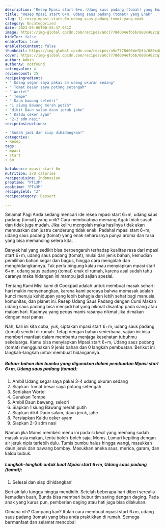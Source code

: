 ```yaml
---
description: "Resep Mpasi start 6+m, Udang saus padang (tomat) yang Enak"
title: "Resep Mpasi start 6+m, Udang saus padang (tomat) yang Enak"
slug: 11-resep-mpasi-start-6m-udang-saus-padang-tomat-yang-enak
category: Uncategorized
date: 2023-05-06T00:58:37.931Z
image: https://img-global.cpcdn.com/recipes/a0c7778d004efb5b/680x482cq70/mpasi-start-6m-udang-saus-padang-tomat-foto-resep-utama.jpg
hideToc: false
enableToc: true
enableTocContent: false
thumbnail: https://img-global.cpcdn.com/recipes/a0c7778d004efb5b/680x482cq70/mpasi-start-6m-udang-saus-padang-tomat-foto-resep-utama.jpg
cover: https://img-global.cpcdn.com/recipes/a0c7778d004efb5b/680x482cq70/mpasi-start-6m-udang-saus-padang-tomat-foto-resep-utama.jpg
author: Admin
authorAv: notfound
ratingvalue: 4
reviewcount: 25
recipeingredient:
- " Udang segar saya pakai 34 udang ukuran sedang"
- " Tomat besar saya potong setengah"
- " Wortel"
- " Tempe"
- " Daun bawang seledri"
- "1 siung Bawang merah putih"
- "dikit Daun salam daun jeruk jahe"
- " Kaldu ceker ayam"
- "2-3 sdm nasi"
recipeinstructions:

- "Sudah jadi dan siap dihidangkan!"
categories:
- Resep
tags:
- mpasi
- start
- 6m

katakunci: mpasi start 6m 
nutrition: 270 calories
recipecuisine: Indonesian
preptime: "PT13M"
cooktime: "PT43M"
recipeyield: "2"
recipecategory: Dessert

---
```



Selamat Pagi Anda sedang mencari ide resep mpasi start 6+m, udang saus padang (tomat) yang unik? Cara membuatnya memang Agak tidak susah dan tidak juga mudah. Jika keliru mengolah maka hasilnya tidak akan memuaskan dan justru cenderung tidak enak. Padahal mpasi start 6+m, udang saus padang (tomat) yang enak seharusnya punya aroma dan rasa yang bisa memancing selera kita.


Banyak hal yang sedikit bisa berpengaruh terhadap kualitas rasa dari mpasi start 6+m, udang saus padang (tomat), mulai dari jenis bahan, kemudian pemilihan bahan segar dan bagus, hingga cara mengolah dan menghidangkannya. Tak perlu bingung kalau mau menyiapkan mpasi start 6+m, udang saus padang (tomat) enak di rumah, karena asal sudah tahu caranya maka hidangan ini mampu jadi sajian spesial.

Tentang Kami Misi kami di Cookpad adalah untuk membuat masak sehari-hari makin menyenangkan, karena kami percaya bahwa memasak adalah kunci menuju kehidupan yang lebih bahagia dan lebih sehat bagi manusia, komunitas, dan planet ini. Resep Udang Saus Padang dengan Cumi Makan udang saus padang bisa menjadi hal yang nikmat disantap pada siang atau malam hari. Kuahnya yang pedas manis rasanya nikmat jika dimakan dengan nasi panas.


Nah, kali ini kita coba, yuk, ciptakan mpasi start 6+m, udang saus padang (tomat) sendiri di rumah. Tetap dengan bahan sederhana, sajian ini bisa memberi manfaat dalam membantu menjaga kesehatan tubuhmu sekeluarga. Kamu bisa menyiapkan Mpasi start 6+m, Udang saus padang (tomat) menggunakan 9 jenis bahan dan 0 langkah pembuatan. Berikut ini langkah-langkah untuk membuat hidangannya.

<!--inarticleads1-->

##### Bahan-bahan dan bumbu yang digunakan dalam pembuatan Mpasi start 6+m, Udang saus padang (tomat):

1. Ambil  Udang segar saya pakai 3-4 udang ukuran sedang
1. Siapkan  Tomat besar saya potong setengah
1. Sediakan  Wortel
1. Gunakan  Tempe
1. Ambil  Daun bawang, seledri
1. Siapkan 1 siung Bawang merah putih
1. Siapkan dikit Daun salam, daun jeruk, jahe
1. Persiapkan  Kaldu ceker ayam
1. Siapkan 2-3 sdm nasi


Namun jika Moms memberi menu ini pada si kecil yang memang sudah masuk usia makan, tentu boleh-boleh saja, Moms. Lumuri kepiting dengan air jeruk nipis terlebih dulu. Tumis bumbu halus hingga wangi, masukkan daun jeruk dan bawang bombay. Masukkan aneka saus, merica, garam, dan kaldu bubuk. 

<!--inarticleads2-->

##### Langkah-langkah untuk buat Mpasi start 6+m, Udang saus padang (tomat):


1. Selesai dan siap dihidangkan!

Beri air lalu tunggu hingga mendidih. Setelah beberapa hari diberi serealia kemudian buah, Bunda bisa memberi bubur tim saring dengan daging. Pada anak yang kurus pun, pemberian daging atau hati juga bisa dilakukan. 

Gimana nih? Gampang kan? Itulah cara membuat mpasi start 6+m, udang saus padang (tomat) yang bisa anda praktikkan di rumah. Semoga bermanfaat dan selamat mencoba!
